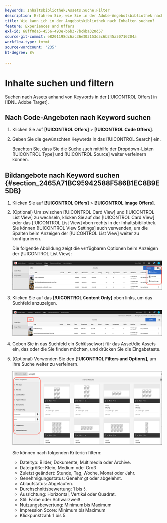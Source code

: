 ```yaml
---
keywords: Inhaltsbibliothek;Assets;Suche;Filter
description: Erfahren Sie, wie Sie in der Adobe-Angebotsbibliothek nach Code [!DNL Target]  und Bildangeboten suchen.
title: Wie kann ich in der Angebotsbibliothek nach Inhalten suchen?
feature: Experiences and Offers
exl-id: 68ff0da5-4556-493e-b6b3-7bcbba320d57
source-git-commit: e8201198dc6ac36e803153d5c6b345a30716204a
workflow-type: tm+mt
source-wordcount: '235'
ht-degree: 8%

---
```


# Inhalte suchen und filtern

Suchen nach Assets anhand von Keywords in der [!UICONTROL Offers] in [!DNL Adobe Target].

## Nach Code-Angeboten nach Keyword suchen

1. Klicken Sie auf **[!UICONTROL Offers]** > **[!UICONTROL Code Offers]**.
1. Geben Sie die gewünschten Keywords in das [!UICONTROL Search] ein.

   Beachten Sie, dass Sie die Suche auch mithilfe der Dropdown-Listen [!UICONTROL Type] und [!UICONTROL Source] weiter verfeinern können.

## Bildangebote nach Keyword suchen {#section_2465A71BC95942588F586B1EC8B9E5DB}

1. Klicken Sie auf **[!UICONTROL Offers]** > **[!UICONTROL Image Offers]**.

1. (Optional) Um zwischen [!UICONTROL Card View] und [!UICONTROL List View] zu wechseln, klicken Sie auf das [!UICONTROL Card View] oder das [!UICONTROL List View] oben rechts in der Inhaltsbibliothek. Sie können [!UICONTROL View Settings] auch verwenden, um die Spalten beim Anzeigen der [!UICONTROL List View] weiter zu konfigurieren.

   Die folgende Abbildung zeigt die verfügbaren Optionen beim Anzeigen der [!UICONTROL List View]:

   ![Listenansichtsoptionen](/help/main/c-experiences/c-manage-content/assets/view-settings-options.png)

1. Klicken Sie auf das **[!UICONTROL Content Only]** oben links, um das Suchfeld anzuzeigen.

   ![Option „Nur Inhalt](/help/main/c-experiences/c-manage-content/assets/content-only.png)

1. Geben Sie in das Suchfeld ein Schlüsselwort für das Asset/die Assets ein, das oder die Sie finden möchten, und drücken Sie die Eingabetaste.

1. (Optional) Verwenden Sie den **[!UICONTROL Filters and Options]**, um Ihre Suche weiter zu verfeinern.

   ![Filter- und Optionsbereich](/help/main/c-experiences/c-manage-content/assets/filter-and-options.png)

   Sie können nach folgenden Kriterien filtern:

   * Dateityp: Bilder, Dokumente, Multimedia oder Archive.
   * Dateigröße: Klein, Medium oder Groß
   * Zuletzt geändert: Stunde, Tag, Woche, Monat oder Jahr.
   * Genehmigungsstatus: Genehmigt oder abgelehnt.
   * Ablaufstatus: Abgelaufen.
   * Durchschnittsbewertung: 1 bis 5.
   * Ausrichtung: Horizontal, Vertikal oder Quadrat.
   * Stil: Farbe oder Schwarzweiß.
   * Nutzungsbewertung: Minimum bis Maximum
   * Impression Score: Minimum bis Maximum
   * Klickpunktzahl: 1 bis 5.
